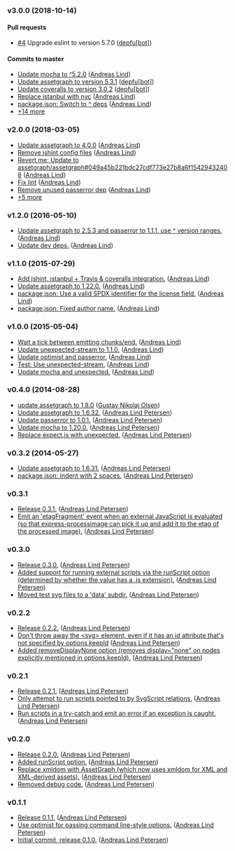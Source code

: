 ### v3.0.0 (2018-10-14)

#### Pull requests

- [#4](https://github.com/papandreou/node-svgfilter/pull/4) Upgrade eslint to version 5.7.0 ([depfu[bot]](mailto:depfu[bot]@users.noreply.github.com))

#### Commits to master

- [Update mocha to ^5.2.0](https://github.com/papandreou/node-svgfilter/commit/c9a2eb3238a59740a3a361c15de25349c3c0e306) ([Andreas Lind](mailto:andreaslindpetersen@gmail.com))
- [Update assetgraph to version 5.3.1](https://github.com/papandreou/node-svgfilter/commit/a215259ac03222208ba893d9470e26eac288a3bc) ([depfu[bot]](mailto:depfu[bot]@users.noreply.github.com))
- [Update coveralls to version 3.0.2](https://github.com/papandreou/node-svgfilter/commit/edd264198eb1030f6a7ff9e51a045cbf538780e8) ([depfu[bot]](mailto:depfu[bot]@users.noreply.github.com))
- [Replace istanbul with nyc](https://github.com/papandreou/node-svgfilter/commit/dc9fe9685fbacc3d8542e44daccffe8fc4c063e6) ([Andreas Lind](mailto:andreaslindpetersen@gmail.com))
- [package.json: Switch to ^ deps](https://github.com/papandreou/node-svgfilter/commit/f907ad9c05580d7bec1087bd72560cec5d4b7410) ([Andreas Lind](mailto:andreaslindpetersen@gmail.com))
- [+14 more](https://github.com/papandreou/node-svgfilter/compare/v2.0.0...v3.0.0)

### v2.0.0 (2018-03-05)

- [Update assetgraph to 4.0.0](https://github.com/papandreou/node-svgfilter/commit/7bd8c61ae3e202a1c4bab0a63e83d736271a1bb4) ([Andreas Lind](mailto:andreaslindpetersen@gmail.com))
- [Remove jshint config files](https://github.com/papandreou/node-svgfilter/commit/1a13ccb2d42bb3f399da0ce2e0dcbc755fa248c2) ([Andreas Lind](mailto:andreaslindpetersen@gmail.com))
- [Revert me: Update to assetgraph\/assetgraph\#049a45b221bdc27cdf773e27b8a6f15429432408](https://github.com/papandreou/node-svgfilter/commit/e165dabf8c79fb58b4c62ab86aca78f573a1d56f) ([Andreas Lind](mailto:andreaslindpetersen@gmail.com))
- [Fix lint](https://github.com/papandreou/node-svgfilter/commit/4382103d069b723263fca89e5a94edb65eb6093e) ([Andreas Lind](mailto:andreaslindpetersen@gmail.com))
- [Remove unused passerror dep](https://github.com/papandreou/node-svgfilter/commit/b8f568332a681a21a9a8b786df959d0140497243) ([Andreas Lind](mailto:andreaslindpetersen@gmail.com))
- [+5 more](https://github.com/papandreou/node-svgfilter/compare/v1.2.0...v2.0.0)

### v1.2.0 (2016-05-10)

- [Update assetgraph to 2.5.3 and passerror to 1.1.1, use ^ version ranges.](https://github.com/papandreou/node-svgfilter/commit/a65c42c47f5cc8283acdcb875bc967b8be32f7c1) ([Andreas Lind](mailto:andreas@one.com))
- [Update dev deps.](https://github.com/papandreou/node-svgfilter/commit/69c5a15b953ba8d29014bdad3c7beed1727199f7) ([Andreas Lind](mailto:andreas@one.com))

### v1.1.0 (2015-07-29)

- [Add jshint, istanbul + Travis & coveralls integration.](https://github.com/papandreou/node-svgfilter/commit/b8593d4b9c9bcb23e94840a7bf8c8fb01bc817c4) ([Andreas Lind](mailto:andreas@one.com))
- [Update assetgraph to 1.22.0.](https://github.com/papandreou/node-svgfilter/commit/1c36820ef2c39868f9ba636adcfb28a38844ba81) ([Andreas Lind](mailto:andreas@one.com))
- [package.json: Use a valid SPDX identifier for the license field.](https://github.com/papandreou/node-svgfilter/commit/0bcebf83308e49d887ab4c8bda5413469dbbdcfc) ([Andreas Lind](mailto:andreas@one.com))
- [package.json: Fixed author name.](https://github.com/papandreou/node-svgfilter/commit/479c9102c39ce2382216ebcf18a127cf6272392c) ([Andreas Lind](mailto:andreas@one.com))

### v1.0.0 (2015-05-04)

- [Wait a tick between emitting chunks\/end.](https://github.com/papandreou/node-svgfilter/commit/754cafd5f4f17b8dc0a51216b8e9cd54ed8620bf) ([Andreas Lind](mailto:andreas@one.com))
- [Update unexpected-stream to 1.1.0.](https://github.com/papandreou/node-svgfilter/commit/80f31d278dfc7f4b51b47bb389a782a25a469e9a) ([Andreas Lind](mailto:andreas@one.com))
- [Update optimist and passerror.](https://github.com/papandreou/node-svgfilter/commit/b8a912b02ccf60b455836ae586e9c96ced788377) ([Andreas Lind](mailto:andreas@one.com))
- [Test: Use unexpected-stream.](https://github.com/papandreou/node-svgfilter/commit/d0092428c8c0b1456b52892c8c8961fd887f8a28) ([Andreas Lind](mailto:andreas@one.com))
- [Update mocha and unexpected.](https://github.com/papandreou/node-svgfilter/commit/6cc863edb8b0f1bab1913de651fb69beabe5d66f) ([Andreas Lind](mailto:andreas@one.com))

### v0.4.0 (2014-08-28)

- [update assetgraph to 1.8.0](https://github.com/papandreou/node-svgfilter/commit/12bbb9e73fb6f1d91b97d66eb5d0ebb5f079bda1) ([Gustav Nikolaj Olsen](mailto:gno@one.com))
- [Update assetgraph to 1.6.32.](https://github.com/papandreou/node-svgfilter/commit/061dc9cc499b9716b0ddfa2264fdbfeb2a980962) ([Andreas Lind Petersen](mailto:andreas@one.com))
- [Update passerror to 1.0.1.](https://github.com/papandreou/node-svgfilter/commit/f06e85f83817c22429d1fdf357a13b919cd85188) ([Andreas Lind Petersen](mailto:andreas@one.com))
- [Update mocha to 1.20.0.](https://github.com/papandreou/node-svgfilter/commit/b4a9e3ece73a6184aebb72583e70903c0784c2c3) ([Andreas Lind Petersen](mailto:andreas@one.com))
- [Replace expect.js with unexpected.](https://github.com/papandreou/node-svgfilter/commit/53909460e77070daf75bf8738a335458cc823b8a) ([Andreas Lind Petersen](mailto:andreas@one.com))

### v0.3.2 (2014-05-27)

- [Update assetgraph to 1.6.31.](https://github.com/papandreou/node-svgfilter/commit/e6cf32615124f693515550bc5ce512709cf316ad) ([Andreas Lind Petersen](mailto:andreas@one.com))
- [package.json: Indent with 2 spaces.](https://github.com/papandreou/node-svgfilter/commit/295802127b97a84e6ab852550a26bd33efc8fe6a) ([Andreas Lind Petersen](mailto:andreas@one.com))

### v0.3.1
- [Release 0.3.1.](https://github.com/papandreou/node-svgfilter/commit/7104f549bde649821a2723035d28864383ef5bbd) ([Andreas Lind Petersen](mailto:andreas@one.com))
- [Emit an 'etagFragment' event when an external JavaScript is evaluated \(so that express-processimage can pick it up and add it to the etag of the processed image\).](https://github.com/papandreou/node-svgfilter/commit/939e50318d16340e5f526ec3f142af5d33d4d7fd) ([Andreas Lind Petersen](mailto:andreas@one.com))

### v0.3.0
- [Release 0.3.0.](https://github.com/papandreou/node-svgfilter/commit/91a733b3819f7bf0fd8265bc39450edb2ec1231c) ([Andreas Lind Petersen](mailto:andreas@one.com))
- [Added support for running external scripts via the runScript option \(determined by whether the value has a .js extension\).](https://github.com/papandreou/node-svgfilter/commit/1de5f42b9b30bc50b2be17ed3d0a6750de8f7a54) ([Andreas Lind Petersen](mailto:andreas@one.com))
- [Moved test svg files to a 'data' subdir.](https://github.com/papandreou/node-svgfilter/commit/e34647a80a1ee717833bce6ae033b204f3187a82) ([Andreas Lind Petersen](mailto:andreas@one.com))

### v0.2.2
- [Release 0.2.2.](https://github.com/papandreou/node-svgfilter/commit/2921de677665ec5b59ec18aad740c9630877f84f) ([Andreas Lind Petersen](mailto:andreas@one.com))
- [Don't throw away the &lt;svg&gt; element, even if it has an id attribute that's not specified by options.keepId](https://github.com/papandreou/node-svgfilter/commit/ca2a23326db1011f33b8e03d466fe88d9d2c83e6) ([Andreas Lind Petersen](mailto:andreas@one.com))
- [Added removeDisplayNone option \(removes display="none" on nodes explicitly mentioned in options.keepId\).](https://github.com/papandreou/node-svgfilter/commit/c43e0d5da11ad44c21166e85d9a73d1b00184efe) ([Andreas Lind Petersen](mailto:andreas@one.com))

### v0.2.1
- [Release 0.2.1.](https://github.com/papandreou/node-svgfilter/commit/9580596cdedadf931deec782466e97acbfc156a2) ([Andreas Lind Petersen](mailto:andreas@one.com))
- [Only attempt to run scripts pointed to by SvgScript relations.](https://github.com/papandreou/node-svgfilter/commit/1c59797564f09ddb9b7c58f0cf98f023ac007512) ([Andreas Lind Petersen](mailto:andreas@one.com))
- [Run scripts in a try-catch and emit an error if an exception is caught.](https://github.com/papandreou/node-svgfilter/commit/04076338b519c102cdf60f55c71131f569cd918c) ([Andreas Lind Petersen](mailto:andreas@one.com))

### v0.2.0
- [Release 0.2.0.](https://github.com/papandreou/node-svgfilter/commit/37dee36b5dd6d5f270f70796b61f6397866f79e4) ([Andreas Lind Petersen](mailto:andreas@one.com))
- [Added runScript option.](https://github.com/papandreou/node-svgfilter/commit/03eabe3f9d1110cf97b4b3c03b3b6da037cb6ce3) ([Andreas Lind Petersen](mailto:andreas@one.com))
- [Replace xmldom with AssetGraph \(which now uses xmldom for XML and XML-derived assets\).](https://github.com/papandreou/node-svgfilter/commit/b34e8766b5ca09478e625b69aff96cf7e6803731) ([Andreas Lind Petersen](mailto:andreas@one.com))
- [Removed debug code.](https://github.com/papandreou/node-svgfilter/commit/f091ce109bc4a66b71c8d7332f837d1965eac51d) ([Andreas Lind Petersen](mailto:andreas@one.com))

### v0.1.1
- [Release 0.1.1.](https://github.com/papandreou/node-svgfilter/commit/acf1d691a7acd057b83d852f67cd082871052b44) ([Andreas Lind Petersen](mailto:andreas@one.com))
- [Use optimist for passing command line-style options.](https://github.com/papandreou/node-svgfilter/commit/180a6e3056ec8155c081620e40a087343bbebc03) ([Andreas Lind Petersen](mailto:andreas@one.com))
- [Initial commit, release 0.1.0.](https://github.com/papandreou/node-svgfilter/commit/75b9882d2dca7841821771781b1e0cbdada5ff15) ([Andreas Lind Petersen](mailto:andreas@one.com))

